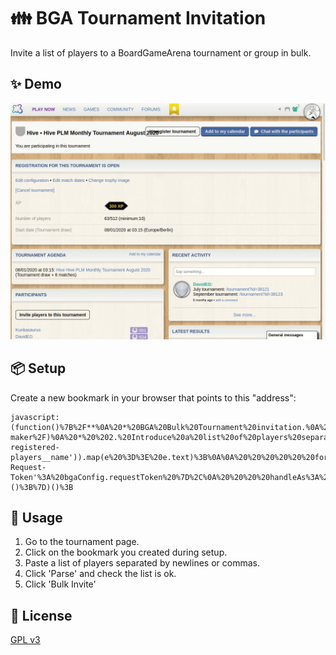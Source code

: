 # :family: BGA Tournament Invitation
Invite a list of players to a BoardGameArena tournament or group in bulk.

## ✨ Demo
![GIF Demo](https://raw.githubusercontent.com/DavidEGx/bga-tournament-invitation/master/demo.gif?token=AAIB2POYM6LBERGEGLOABBK7ALHGU)

## 📦 Setup
Create a new bookmark in your browser that points to this "address":

    javascript:(function()%7B%2F**%0A%20*%20BGA%20Bulk%20Tournament%20invitation.%0A%20*%0A%20*%20Script%20to%20invite%20a%20list%20of%20players%20to%20a%20new%20tournament.%0A%20*%0A%20*%20Usage%3A%0A%20*%20%201.%20Copy%20and%20paste%20this%20code%20to%20the%20developer%20console%0A%20*%20%20%20%20%20(or%20put%20it%20as%20a%20bookmarklet%20https%3A%2F%2Fcaiorss.github.io%2Fbookmarklet-maker%2F)%0A%20*%20%202.%20Introduce%20a%20list%20of%20players%20separated%20by%20newlines%2C%20commas%20or%20spaces.%0A%20*%20%203.%20Click%20parse%20and%20check%20that%20the%20list%20was%20parsed%20correctly.%0A%20*%20%204.%20Click%20'Bulk%20Invite'.%0A%20*%2F%0A%0A(function()%20%7B%0A%20%20%20%20'use%20strict'%3B%0A%0Alet%20TOURNAMENT_ID%3B%0Alet%20INVITE_URL%3B%0A%0Aif%20(%2F.*tournament%5C%3Fid%3D(%5Cd%2B)%2F.exec(window.location.href))%20%7B%0A%20%20TOURNAMENT_ID%20%3D%20%2F.*tournament%5C%3Fid%3D(%5Cd%2B)%2F.exec(window.location.href)%5B1%5D%3B%0A%20%20INVITE_URL%20%20%20%20%3D%20'https%3A%2F%2Fboardgamearena.com%2Ftournament%2Ftournament%2FinvitePlayer.html'%3B%0A%7D%0Aelse%20%7B%0A%20%20TOURNAMENT_ID%20%3D%20%2F.*group%5C%3Fid%3D(%5Cd%2B)%2F.exec(window.location.href)%5B1%5D%3B%0A%20%20INVITE_URL%20%20%20%20%3D%20'https%3A%2F%2Fboardgamearena.com%2Fcommunity%2Fcommunity%2FinviteGroup.html'%0A%7D%0Aconst%20REQUEST_INTERVAL%20%3D%201500%3B%0A%0A%2F**%0A%20TODO%3A%20Tampermonkey%20script%0A%20%20const%20normalInvite%20%3D%20document.getElementById('invite_to_groupe_toggle')%3B%0A%20%20if%20(normalInvite)%20%7B%0A%20%20%20%20const%20bulkInvite%20%3D%20document.createElement('a')%3B%0A%20%20%20%20bulkInvite.innerText%20%3D%20'Bulk%20Invite'%3B%0A%20%20%20%20bulkInvite.classList%20%3D%20'bgabutton%20bgabutton_gray'%3B%0A%20%20%20%20bulkInvite.onclick%20%3D%20function%20()%20%7B%20createUi()%20%7D%3B%0A%0A%20%20%20%20normalInvite.parentNode.insertBefore(bulkInvite%2C%20normalInvite.nextSibling)%3B%0A%20%20%7D%0A*%2F%0AcreateUi()%3B%0A%0A%2F**%0A%20*%20Adds%20text%20area%20so%20user%20can%20paste%20user's%20list%0A%20*%2F%0Afunction%20createUi()%20%7B%0A%20%20const%20ui%20%3D%20document.createElement('div')%3B%0A%20%20const%20textArea%20%3D%20document.createElement('textArea')%3B%0A%20%20const%20button%20%3D%20document.createElement('a')%3B%0A%0A%20%20ui.appendChild(textArea)%3B%0A%20%20ui.appendChild(button)%3B%0A%0A%20%20ui.style.position%20%3D%20'fixed'%3B%0A%20%20ui.style.left%20%3D%20'0'%3B%0A%20%20ui.style.top%20%3D%20'0'%3B%0A%20%20ui.style.margin%20%3D%20'1em%201em'%3B%0A%20%20ui.style.width%20%3D%20'600px'%3B%0A%20%20ui.style.height%20%3D%20'600px'%3B%0A%20%20ui.style.padding%20%3D%20'1.5em'%3B%0A%20%20ui.style.backgroundColor%20%3D%20'%23eeefef'%3B%0A%0A%20%20textArea.style.display%20%3D%20'block'%3B%0A%20%20textArea.style.width%20%20%3D%20'90%25'%3B%0A%20%20textArea.style.height%20%20%3D%20'90%25'%3B%0A%0A%20%20button.classList%20%3D%20'bgabutton%20bgabutton_blue'%3B%0A%20%20button.innerText%20%3D%20'Parse'%3B%0A%20%20button.onclick%20%20%20%3D%20function()%20%7B%0A%20%20%20%20const%20text%20%3D%20textArea.value%3B%0A%20%20%20%20const%20commaValues%20%3D%20text.split('%2C')%3B%0A%20%20%20%20const%20semicolonValues%20%3D%20text.split('%3B')%3B%0A%20%20%20%20const%20newlineValues%20%3D%20text.split(%22%5Cn%22)%3B%0A%20%20%20%20const%20spaceValues%20%3D%20text.split(%22%20%22)%3B%0A%20%20%20%20const%20usersFound%20%3D%20Math.max(commaValues.length%2C%20semicolonValues.length%2C%20newlineValues.length%2C%20spaceValues.length)%3B%0A%0A%20%20%20%20let%20values%3B%0A%20%20%20%20if%20(commaValues.length%20%3D%3D%3D%20usersFound)%20%7B%0A%20%20%20%20%20%20values%20%3D%20commaValues%3B%0A%20%20%20%20%7D%0A%20%20%20%20else%20if%20(semicolonValues.length%20%3D%3D%20usersFound)%20%7B%0A%20%20%20%20%20%20values%20%3D%20semicolonValues%3B%0A%20%20%20%20%7D%0A%20%20%20%20else%20if%20(newlineValues.length%20%3D%3D%20usersFound)%20%7B%0A%20%20%20%20%20%20values%20%3D%20newlineValues%3B%0A%20%20%20%20%7D%0A%20%20%20%20else%20if%20(spaceValues.length%20%3D%3D%20usersFound)%20%7B%0A%20%20%20%20%20%20values%20%3D%20spaceValues%3B%0A%20%20%20%20%7D%0A%0A%20%20%20%20textArea.style.display%20%3D%20'none'%3B%0A%20%20%20%20const%20list%20%3D%20document.createElement('ul')%3B%0A%20%20%20%20const%20userNamesLi%20%3D%20%5B%5D%3B%0A%20%20%20%20for%20(const%20val%20of%20values)%20%7B%0A%20%20%20%20%20%20if%20(isNaN(val))%20%7B%0A%20%20%20%20%20%20%20%20const%20li%20%3D%20document.createElement('li')%3B%0A%20%20%20%20%20%20%20%20li.innerText%20%3D%20val.trim()%3B%0A%20%20%20%20%20%20%20%20list.appendChild(li)%3B%0A%20%20%20%20%20%20%20%20userNamesLi.push(li)%3B%0A%20%20%20%20%20%20%7D%0A%20%20%20%20%7D%0A%20%20%20%20ui.appendChild(list)%3B%0A%20%20%20%20list.style.height%20%3D%20'550px'%3B%0A%20%20%20%20list.style.overflow%20%3D%20'scroll'%3B%0A%0A%20%20%20%20button.innerText%20%3D%20'Bulk%20Invite'%3B%0A%20%20%20%20button.onclick%20%3D%20async%20function()%20%7B%0A%20%20%20%20%20%20button.style.display%20%3D%20'none'%3B%0A%0A%20%20%20%20%20%20const%20invitedPlayers%20%3D%20Array.from(document.querySelectorAll('.tournaments-registered-players__name')).map(e%20%3D%3E%20e.text)%3B%0A%0A%20%20%20%20%20%20for%20(const%20unameLi%20of%20userNamesLi)%20%7B%0A%20%20%20%20%20%20%20%20try%20%7B%0A%20%20%20%20%20%20%20%20%20%20const%20playerName%20%3D%20unameLi.innerText%3B%0A%20%20%20%20%20%20%20%20%20%20if%20(invitedPlayers.includes(playerName))%20%7B%0A%20%20%20%20%20%20%20%20%20%20%20%20throw%20'This%20player%20is%20already%20a%20member%20of%20this%20group'%3B%0A%20%20%20%20%20%20%20%20%20%20%7D%0A%0A%20%20%20%20%20%20%20%20%20%20const%20playerId%20%3D%20getPlayerId(playerName)%3B%0A%20%20%20%20%20%20%20%20%20%20invite(playerId)%3B%0A%20%20%20%20%20%20%20%20%20%20unameLi.style.color%20%3D%20'green'%3B%0A%20%20%20%20%20%20%20%20%20%20unameLi.innerText%20%2B%3D%20'%3A%20Done'%3B%0A%20%20%20%20%20%20%20%20%7D%0A%20%20%20%20%20%20%20%20catch%20(error)%20%7B%0A%20%20%20%20%20%20%20%20%20%20if%20(error%20%3D%3D%3D%20'This%20player%20is%20already%20a%20member%20of%20this%20group'%20%7C%7C%20error%20%3D%3D%3D%20'This%20player%20has%20already%20been%20invited%20to%20join%20this%20group')%20%7B%0A%20%20%20%20%20%20%20%20%20%20%20%20unameLi.style.color%20%3D%20'green'%3B%0A%20%20%20%20%20%20%20%20%20%20%20%20unameLi.innerText%20%2B%3D%20'%3A%20Already%20invited'%3B%0A%20%20%20%20%20%20%20%20%20%20%7D%0A%20%20%20%20%20%20%20%20%20%20else%20%7B%0A%20%20%20%20%20%20%20%20%20%20%20%20unameLi.style.color%20%3D%20'red'%3B%0A%20%20%20%20%20%20%20%20%20%20%20%20unameLi.innerText%20%2B%3D%20%60%3A%20%24%7Berror%7D%60%3B%0A%20%20%20%20%20%20%20%20%20%20%7D%0A%20%20%20%20%20%20%20%20%7D%0A%0A%20%20%20%20%20%20%20%20await%20new%20Promise(done%20%3D%3E%20setTimeout(()%20%3D%3E%20done()%2C%20REQUEST_INTERVAL))%3B%0A%20%20%20%20%20%20%7D%0A%20%20%20%20%7D%3B%0A%20%20%7D%3B%0A%0A%20%20document.body.appendChild(ui)%3B%0A%7D%0A%0A%2F**%0A%20*%20Set%20invitation%20to%20tournament%20to%20player.%0A%20*%2F%0Afunction%20invite(playerId)%20%7B%0A%20%20const%20response%20%3D%20dojo.xhrGet(%7B%0A%20%20%20%20url%3A%20INVITE_URL%2C%0A%20%20%20%20sync%3A%20true%2C%0A%20%20%20%20content%3A%20%7B%20id%3A%20TOURNAMENT_ID%2C%20player%3A%20playerId%20%7D%2C%0A%20%20%20%20headers%3A%20%7B%20'X-Request-Token'%3A%20bgaConfig.requestToken%20%7D%2C%0A%20%20%20%20handleAs%3A%20'json'%0A%20%20%7D)%3B%0A%0A%20%20if%20(response.results%5B0%5D.status%20!%3D%201)%20%7B%0A%20%20%20%20throw%20response.results%5B0%5D.error%3B%0A%20%20%7D%0A%7D%0A%0A%2F**%0A%20*%20Returns%20a%20player%20id%20given%20its%20username.%0A%20*%0A%20*%2F%0Afunction%20getPlayerId(name)%20%7B%0A%20%20try%20%7B%0A%20%20%20%20const%20response%20%3D%20dojo.xhrGet(%7B%0A%20%20%20%20%20%20url%3A%20'https%3A%2F%2Fboardgamearena.com%2Fplayer%2Fplayer%2Ffindplayer.html'%2C%0A%20%20%20%20%20%20content%3A%20%7B%20q%3A%20name%2C%20start%3A%200%2C%20count%3A%20Infinity%20%7D%2C%0A%20%20%20%20%20%20sync%3A%20true%2C%0A%20%20%20%20%20%20handleAs%3A%20'json'%0A%20%20%20%20%7D)%3B%0A%0A%20%20%20%20for%20(const%20currentUser%20of%20response.results%5B0%5D.items)%20%7B%0A%20%20%20%20%20%20if%20(currentUser.q.toLowerCase()%20%3D%3D%3D%20name.toLowerCase())%20%7B%0A%20%20%20%20%20%20%20%20return%20currentUser.id%3B%0A%20%20%20%20%20%20%7D%0A%20%20%20%20%7D%0A%20%20%20%20console.log(%60Couldn't%20find%20user%20%24%7Bname%7D%60)%3B%0A%20%20%20%20throw%20%22Player%20not%20found%22%3B%0A%20%20%7D%0A%20%20catch%20(error)%20%7B%0A%20%20%20%20console.log(%60Couldn't%20find%20user%20%24%7Bname%7D%60)%3B%0A%20%20%20%20throw%20error%3B%0A%20%20%7D%0A%7D%0A%0A%7D)()%3B%7D)()%3B

## 🚀 Usage
1. Go to the tournament page.
2. Click on the bookmark you created during setup.
3. Paste a list of players separated by newlines or commas.
4. Click 'Parse' and check the list is ok.
5. Click 'Bulk Invite'

## 📜 License
[GPL v3](https://www.gnu.org/licenses/gpl-3.0.en.html)
